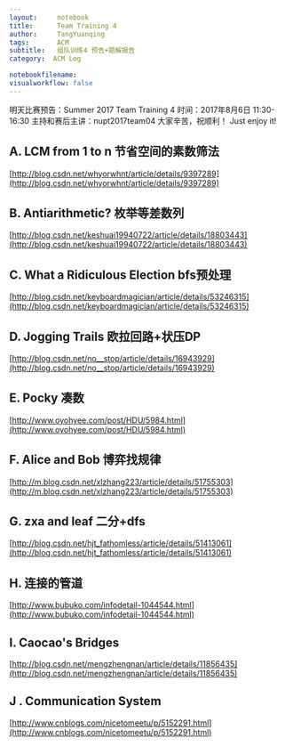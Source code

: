 ```yaml
---
layout:     notebook
title:      Team Training 4
author:     TangYuanqing
tags: 		ACM
subtitle:   组队训练4 预告+题解报告
category:  ACM Log

notebookfilename:
visualworkflow: false
---
```


明天比赛预告：Summer 2017 Team Training 4
时间：2017年8月6日 11:30-16:30
主持和赛后主讲：nupt2017team04
大家辛苦，祝顺利！
Just enjoy it!



## A. LCM from 1 to n  节省空间的素数筛法
[http://blog.csdn.net/whyorwhnt/article/details/9397289](http://blog.csdn.net/whyorwhnt/article/details/9397289)



## B. Antiarithmetic? 枚举等差数列
[http://blog.csdn.net/keshuai19940722/article/details/18803443](http://blog.csdn.net/keshuai19940722/article/details/18803443)



## C. What a Ridiculous Election  bfs预处理
[http://blog.csdn.net/keyboardmagician/article/details/53246315](http://blog.csdn.net/keyboardmagician/article/details/53246315)



## D. Jogging Trails   欧拉回路+状压DP
[http://blog.csdn.net/no__stop/article/details/16943929](http://blog.csdn.net/no__stop/article/details/16943929)


## E.  Pocky  凑数
[http://www.oyohyee.com/post/HDU/5984.html](http://www.oyohyee.com/post/HDU/5984.html)


## F.  Alice and Bob 博弈找规律
[http://m.blog.csdn.net/xlzhang223/article/details/51755303](http://m.blog.csdn.net/xlzhang223/article/details/51755303)



## G. zxa and leaf   二分+dfs
[http://blog.csdn.net/hjt_fathomless/article/details/51413061](http://blog.csdn.net/hjt_fathomless/article/details/51413061)



## H.  连接的管道
[http://www.bubuko.com/infodetail-1044544.html](http://www.bubuko.com/infodetail-1044544.html)



## I.  Caocao's Bridges
[http://blog.csdn.net/mengzhengnan/article/details/11856435](http://blog.csdn.net/mengzhengnan/article/details/11856435)



## J . Communication System
[http://www.cnblogs.com/nicetomeetu/p/5152291.html](http://www.cnblogs.com/nicetomeetu/p/5152291.html)
